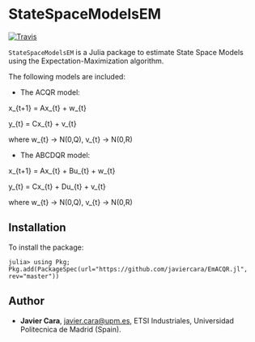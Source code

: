 # StateSpaceModelsEM

[![Travis](https://travis-ci.org/javiercara/StateSpaceModelsEM.jl.svg?branch=master)](https://travis-ci.org/javiercara/StateSpaceModelsEM.jl.svg?branch=master)

`StateSpaceModelsEM` is a Julia package to estimate State Space Models using the Expectation-Maximization algorithm.

The following models are included:

- The ACQR model:

x_{t+1} = Ax_{t} + w_{t}

y_{t}   = Cx_{t} + v_{t}

where w_{t} -> N(0,Q), v_{t} -> N(0,R)

- The ABCDQR model:

x_{t+1} = Ax_{t} + Bu_{t} + w_{t}

y_{t}   = Cx_{t} + Du_{t} + v_{t}

where w_{t} -> N(0,Q), v_{t} -> N(0,R)

## Installation

To install the package:

~~~
julia> using Pkg; Pkg.add(PackageSpec(url="https://github.com/javiercara/EmACQR.jl", rev="master"))
~~~

## Author

* **Javier Cara**, javier.cara@upm.es, ETSI Industriales, Universidad Politecnica de Madrid (Spain).
